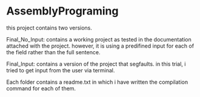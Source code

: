 # AssemblyPrograming

this project contains two versions.

Final_No_Input:
contains a working project as tested in the documentation attached with the project. however, it is using a predifined input for each of the field rather than the full sentence.

Final_Input:
contains a version of the project that segfaults. in this trial, i tried to get input from the user via terminal. 

Each folder contains a readme.txt in which i have written the compilation command for each of them.


